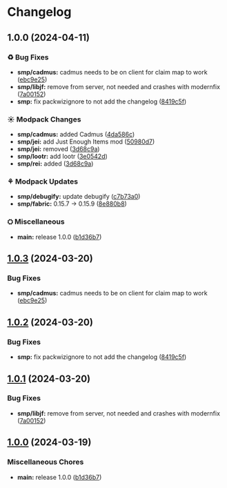 # Changelog

## 1.0.0 (2024-04-11)


### ♻ Bug Fixes

* **smp/cadmus:** cadmus needs to be on client for claim map to work ([ebc9e25](https://github.com/raizyr/asylum-mc-modpack/commit/ebc9e25921e411d08ef03ee9c395f7cb6b75048d))
* **smp/libjf:** remove from server, not needed and crashes with modernfix ([7a00152](https://github.com/raizyr/asylum-mc-modpack/commit/7a00152f5d433a85601ad082bf46c802fd5f21d9))
* **smp:** fix packwizignore to not add the changelog ([8419c5f](https://github.com/raizyr/asylum-mc-modpack/commit/8419c5f81cb1809b6bb6a123f3d3464c8b80fb88))


### ☀ Modpack Changes

* **smp/cadmus:** added Cadmus ([4da586c](https://github.com/raizyr/asylum-mc-modpack/commit/4da586c9d121c7dccb1261e6af58ee76e470c167))
* **smp/jei:** add Just Enough Items mod ([50980d7](https://github.com/raizyr/asylum-mc-modpack/commit/50980d7569cbb5d2934d948c1e9c25a933ba0f58))
* **smp/jei:** removed ([3d68c9a](https://github.com/raizyr/asylum-mc-modpack/commit/3d68c9aa06dba3a6ef5cc648e9c904d347b0d38e))
* **smp/lootr:** add lootr ([3e0542d](https://github.com/raizyr/asylum-mc-modpack/commit/3e0542d740b17772cdd5e29b0d23a76e0f187b2e))
* **smp/rei:** added ([3d68c9a](https://github.com/raizyr/asylum-mc-modpack/commit/3d68c9aa06dba3a6ef5cc648e9c904d347b0d38e))


### ⚘ Modpack Updates

* **smp/debugify:** update debugify ([c7b73a0](https://github.com/raizyr/asylum-mc-modpack/commit/c7b73a044ef831e0e8abb58cd1cac124cde68236))
* **smp/fabric:** 0.15.7 -&gt; 0.15.9 ([8e880b8](https://github.com/raizyr/asylum-mc-modpack/commit/8e880b8cb23500cd79fd116de3353bfef9a13421))


### ⛭ Miscellaneous

* **main:** release 1.0.0 ([b1d36b7](https://github.com/raizyr/asylum-mc-modpack/commit/b1d36b7ed2848b757644460a87819794123e6bb3))

## [1.0.3](https://github.com/raizyr/asylum-mc-modpack/compare/v1.0.2...v1.0.3) (2024-03-20)


### Bug Fixes

* **smp/cadmus:** cadmus needs to be on client for claim map to work ([ebc9e25](https://github.com/raizyr/asylum-mc-modpack/commit/ebc9e25921e411d08ef03ee9c395f7cb6b75048d))

## [1.0.2](https://github.com/raizyr/asylum-mc-modpack/compare/v1.0.1...v1.0.2) (2024-03-20)


### Bug Fixes

* **smp:** fix packwizignore to not add the changelog ([8419c5f](https://github.com/raizyr/asylum-mc-modpack/commit/8419c5f81cb1809b6bb6a123f3d3464c8b80fb88))

## [1.0.1](https://github.com/raizyr/asylum-mc-modpack/compare/v1.0.0...v1.0.1) (2024-03-20)


### Bug Fixes

* **smp/libjf:** remove from server, not needed and crashes with modernfix ([7a00152](https://github.com/raizyr/asylum-mc-modpack/commit/7a00152f5d433a85601ad082bf46c802fd5f21d9))

## [1.0.0](https://github.com/raizyr/asylum-mc-modpack/compare/v1.0.0...v1.0.0) (2024-03-19)


### Miscellaneous Chores

* **main:** release 1.0.0 ([b1d36b7](https://github.com/raizyr/asylum-mc-modpack/commit/b1d36b7ed2848b757644460a87819794123e6bb3))

